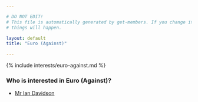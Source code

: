 ```yaml
---

# DO NOT EDIT!
# This file is automatically generated by get-members. If you change it, bad
# things will happen.

layout: default
title: "Euro (Against)"

---
```


{% include interests/euro-against.md %}

### Who is interested in Euro (Against)?


* [Mr Ian Davidson](/members/mr-ian-davidson.html)
